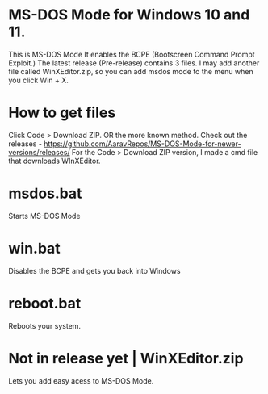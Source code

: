 # MS-DOS Mode for Windows 10 and 11.
This is MS-DOS Mode
It enables the BCPE (Bootscreen Command Prompt Exploit.) The latest release (Pre-release) contains 3 files. I may add another file called WinXEditor.zip, so you can add msdos mode to the menu when you click Win + X.

# How to get files
Click Code > Download ZIP.
OR the more known method. Check out the releases - https://github.com/AaravRepos/MS-DOS-Mode-for-newer-versions/releases/
For the Code > Download ZIP version, I made a cmd file that downloads WInXEditor. 

# msdos.bat
Starts MS-DOS Mode

# win.bat
Disables the BCPE and gets you back into Windows

# reboot.bat
Reboots your system.

# Not in release yet | WinXEditor.zip
Lets you add easy acess to MS-DOS Mode.
